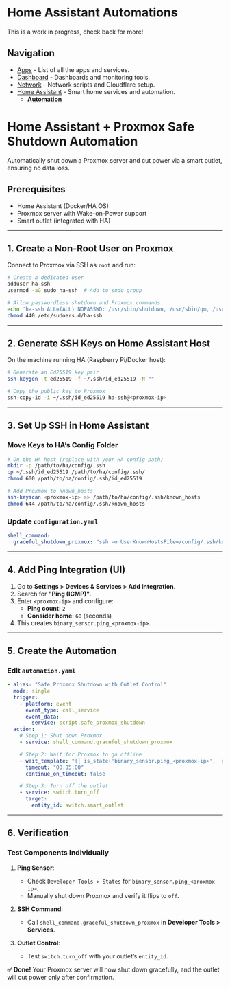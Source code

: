# Home Assistant Automations
This is a work in progress, check back for more!

## Navigation
* [Apps](/apps/README.md) - List of all the apps and services.
* [Dashboard](/dashboard/README.md) - Dashboards and monitoring tools.
* [Network](/network/README.md) - Network scripts and Cloudflare setup.
* [Home Assistant](/homeassistant/README.md) - Smart home services and automation.
  - [__Automation__](/homeassistant/automation/README.md)



# **Home Assistant + Proxmox Safe Shutdown Automation**

Automatically shut down a Proxmox server and cut power via a smart outlet, ensuring no data loss.

## **Prerequisites**
- Home Assistant (Docker/HA OS)
- Proxmox server with Wake-on-Power support
- Smart outlet (integrated with HA)

---

## **1. Create a Non-Root User on Proxmox**
Connect to Proxmox via SSH as `root` and run:
```bash
# Create a dedicated user
adduser ha-ssh
usermod -aG sudo ha-ssh  # Add to sudo group

# Allow passwordless shutdown and Proxmox commands
echo 'ha-ssh ALL=(ALL) NOPASSWD: /usr/sbin/shutdown, /usr/sbin/qm, /usr/sbin/pct' > /etc/sudoers.d/ha-ssh
chmod 440 /etc/sudoers.d/ha-ssh
```

---

## **2. Generate SSH Keys on Home Assistant Host**
On the machine running HA (Raspberry Pi/Docker host):
```bash
# Generate an Ed25519 key pair
ssh-keygen -t ed25519 -f ~/.ssh/id_ed25519 -N ""

# Copy the public key to Proxmox
ssh-copy-id -i ~/.ssh/id_ed25519 ha-ssh@<proxmox-ip>
```

---

## **3. Set Up SSH in Home Assistant**
### **Move Keys to HA’s Config Folder**
```bash
# On the HA host (replace with your HA config path)
mkdir -p /path/to/ha/config/.ssh
cp ~/.ssh/id_ed25519 /path/to/ha/config/.ssh/
chmod 600 /path/to/ha/config/.ssh/id_ed25519

# Add Proxmox to known_hosts
ssh-keyscan <proxmox-ip> >> /path/to/ha/config/.ssh/known_hosts
chmod 644 /path/to/ha/config/.ssh/known_hosts
```

### **Update `configuration.yaml`**
```yaml
shell_command:
  graceful_shutdown_proxmox: "ssh -o UserKnownHostsFile=/config/.ssh/known_hosts -i /config/.ssh/id_ed25519 ha-ssh@<proxmox-ip> 'sudo qm shutdown all && sudo pct shutdown all && sudo shutdown -h now'"
```

---

## **4. Add Ping Integration (UI)**
1. Go to **Settings > Devices & Services > Add Integration**.
2. Search for **"Ping (ICMP)"**.
3. Enter `<proxmox-ip>` and configure:
   - **Ping count**: `2`
   - **Consider home**: `60` (seconds)
4. This creates `binary_sensor.ping_<proxmox-ip>`.

---

## **5. Create the Automation**
### **Edit `automation.yaml`**
```yaml
- alias: "Safe Proxmox Shutdown with Outlet Control"
  mode: single
  trigger:
    - platform: event
      event_type: call_service
      event_data:
        service: script.safe_proxmox_shutdown
  action:
    # Step 1: Shut down Proxmox
    - service: shell_command.graceful_shutdown_proxmox

    # Step 2: Wait for Proxmox to go offline
    - wait_template: "{{ is_state('binary_sensor.ping_<proxmox-ip>', 'off') }}"
      timeout: "00:05:00"
      continue_on_timeout: false

    # Step 3: Turn off the outlet
    - service: switch.turn_off
      target:
        entity_id: switch.smart_outlet
```

---

## **6. Verification**
### **Test Components Individually**
1. **Ping Sensor**:  
   - Check `Developer Tools > States` for `binary_sensor.ping_<proxmox-ip>`.  
   - Manually shut down Proxmox and verify it flips to `off`.

2. **SSH Command**:  
   - Call `shell_command.graceful_shutdown_proxmox` in **Developer Tools > Services**.

3. **Outlet Control**:  
   - Test `switch.turn_off` with your outlet’s `entity_id`.


**✅ Done!** Your Proxmox server will now shut down gracefully, and the outlet will cut power only after confirmation.